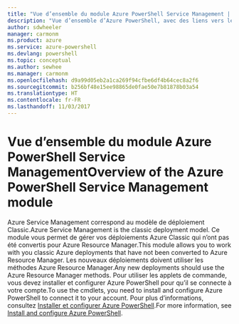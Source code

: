 ```yaml
---
title: "Vue d’ensemble du module Azure PowerShell Service Management | Microsoft Docs"
description: "Vue d’ensemble d’Azure PowerShell, avec des liens vers les procédures d’installation et de configuration."
author: sdwheeler
manager: carmonm
ms.product: azure
ms.service: azure-powershell
ms.devlang: powershell
ms.topic: conceptual
ms.author: sewhee
ms.manager: carmonm
ms.openlocfilehash: d9a99d05eb2a1ca269f94cfbe6df4b64cec8a2f6
ms.sourcegitcommit: b256bf48e15ee98865de0fae50e7b81878b03a54
ms.translationtype: HT
ms.contentlocale: fr-FR
ms.lasthandoff: 11/03/2017
---
```

# <a name="overview-of-the-azure-powershell-service-management-module"></a><span data-ttu-id="efdc0-103">Vue d’ensemble du module Azure PowerShell Service Management</span><span class="sxs-lookup"><span data-stu-id="efdc0-103">Overview of the Azure PowerShell Service Management module</span></span>

<span data-ttu-id="efdc0-104">Azure Service Management correspond au modèle de déploiement Classic.</span><span class="sxs-lookup"><span data-stu-id="efdc0-104">Azure Service Management is the classic deployment model.</span></span> <span data-ttu-id="efdc0-105">Ce module vous permet de gérer vos déploiements Azure Classic qui n’ont pas été convertis pour Azure Resource Manager.</span><span class="sxs-lookup"><span data-stu-id="efdc0-105">This module allows you to work with you classic Azure deployments that have not been converted to Azure Resource Manager.</span></span> <span data-ttu-id="efdc0-106">Les nouveaux déploiements doivent utiliser les méthodes Azure Resource Manager.</span><span class="sxs-lookup"><span data-stu-id="efdc0-106">Any new deployments should use the Azure Resource Manager methods.</span></span> <span data-ttu-id="efdc0-107">Pour utiliser les applets de commande, vous devez installer et configurer Azure PowerShell pour qu’il se connecte à votre compte.</span><span class="sxs-lookup"><span data-stu-id="efdc0-107">To use the cmdlets, you need to install and configure Azure PowerShell to connect it to your account.</span></span> <span data-ttu-id="efdc0-108">Pour plus d’informations, consultez [Installer et configurer Azure PowerShell](install-azure-ps.md).</span><span class="sxs-lookup"><span data-stu-id="efdc0-108">For more information, see [Install and configure Azure PowerShell](install-azure-ps.md).</span></span>
